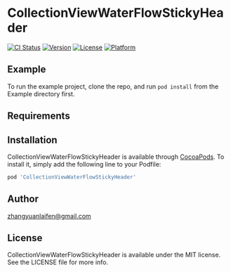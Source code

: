 # CollectionViewWaterFlowStickyHeader

[![CI Status](https://img.shields.io/travis/zhangyuanlaifen@gmail.com/CollectionViewWaterFlowStickyHeader.svg?style=flat)](https://travis-ci.org/zhangyuanlaifen@gmail.com/CollectionViewWaterFlowStickyHeader)
[![Version](https://img.shields.io/cocoapods/v/CollectionViewWaterFlowStickyHeader.svg?style=flat)](https://cocoapods.org/pods/CollectionViewWaterFlowStickyHeader)
[![License](https://img.shields.io/cocoapods/l/CollectionViewWaterFlowStickyHeader.svg?style=flat)](https://cocoapods.org/pods/CollectionViewWaterFlowStickyHeader)
[![Platform](https://img.shields.io/cocoapods/p/CollectionViewWaterFlowStickyHeader.svg?style=flat)](https://cocoapods.org/pods/CollectionViewWaterFlowStickyHeader)

## Example

To run the example project, clone the repo, and run `pod install` from the Example directory first.

## Requirements

## Installation

CollectionViewWaterFlowStickyHeader is available through [CocoaPods](https://cocoapods.org). To install
it, simply add the following line to your Podfile:

```ruby
pod 'CollectionViewWaterFlowStickyHeader'
```

## Author

zhangyuanlaifen@gmail.com

## License

CollectionViewWaterFlowStickyHeader is available under the MIT license. See the LICENSE file for more info.
